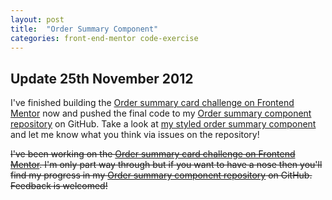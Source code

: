 ```yaml
---
layout: post
title:  "Order Summary Component"
categories: front-end-mentor code-exercise
---
```


## Update 25th November 2012 ##

I've finished building the [Order summary card challenge on Frontend Mentor](https://www.frontendmentor.io/challenges/order-summary-component-QlPmajDUj) now and pushed the final code to my [Order summary component repository](https://github.com/BeaWritesCode/order-summary-component-main) on GitHub. Take a look at <a href="/order-summary-component-main">my styled order summary component</a> and let me know what you think via issues on the repository!

~~I've been working on the [Order summary card challenge on Frontend Mentor](https://www.frontendmentor.io/challenges/order-summary-component-QlPmajDUj). I'm only part way through but if you want to have a nose then you'll find my progress in my [Order summary component repository](https://github.com/BeaWritesCode/order-summary-component-main) on GitHub. Feedback is welcomed!~~